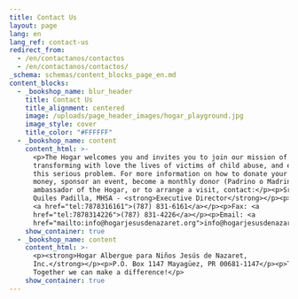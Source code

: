 ```yaml
---
title: Contact Us
layout: page
lang: en
lang_ref: contact-us
redirect_from:
  - /en/contactanos/contactos
  - /en/contactanos/contactos/
_schema: schemas/content_blocks_page_en.md
content_blocks:
  - _bookshop_name: blur_header
    title: Contact Us
    title_alignment: centered
    image: /uploads/page_header_images/hogar_playground.jpg
    image_style: cover
    title_color: "#FFFFFF"
  - _bookshop_name: content
    content_html: >-
      <p>The Hogar welcomes you and invites you to join our mission of
      transforming with love the lives of victims of child abuse, and eradicate
      this serious problem. For more information on how to donate your time or
      money, sponsor an event, become a monthly donor (Padrino o Madrina) or
      ambassador of the Hogar, or to arrange a visit, contact:</p><p>Sra. Lymari
      Quiles Padilla, MHSA - <strong>Executive Director</strong></p><p>Office:
      <a href="tel:7878316161">(787) 831-6161</a></p><p>Fax: <a
      href="tel:7878314226">(787) 831-4226</a></p><p>Email: <a
      href="mailto:info@hogarjesusdenazaret.org">info@hogarjesusdenazaret.org</a></p>
    show_container: true
  - _bookshop_name: content
    content_html: >-
      <p><strong>Hogar Albergue para Niños Jesús de Nazaret,
      Inc.</strong></p><p>P.O. Box 1147 Mayagüez, PR 00681-1147</p><p>Thank you!
      Together we can make a difference!</p>
    show_container: true
---
```

